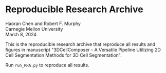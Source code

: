# Reproducible Research Archive

Haoran Chen and Robert F. Murphy\
Carnegie Mellon University\
March 8, 2024

This is the reproducible research archive that reproduce all results and figures in manuscript "3DCellComposer - A Versatile Pipeline Utilizing 2D Cell Segmentation Methods for 3D Cell Segmentation".

Run `run_RRA.py` to reproduce all results.

